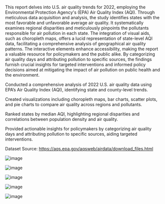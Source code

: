 This report delves into U.S. air quality trends for 2022, employing the Environmental Protection Agency's (EPA) Air Quality Index (AQI). Through meticulous data acquisition and analysis, the study identifies states with the most favorable and unfavorable average air quality. It systematically examines regional disparities and meticulously pinpoints the pollutants responsible for air pollution in each state. The integration of visual aids, such as choropleth maps, offers a lucid representation of state-level AQI data, facilitating a comprehensive analysis of geographical air quality patterns. The interactive elements enhance accessibility, making the report a valuable resource for policymakers and the public alike. By categorizing air quality days and attributing pollution to specific sources, the findings furnish crucial insights for targeted interventions and informed policy decisions aimed at mitigating the impact of air pollution on public health and the environment.

Conducted a comprehensive analysis of 2022 U.S. air quality data using EPA’s Air Quality Index (AQI), identifying state and county-level trends.

Created visualizations including choropleth maps, bar charts, scatter plots, and pie charts to compare air quality across regions and pollutants.

Ranked states by median AQI, highlighting regional disparities and correlations between population density and air quality.

Provided actionable insights for policymakers by categorizing air quality days and attributing pollution to specific sources, aiding targeted interventions.

Dataset Source: https://aqs.epa.gov/aqsweb/airdata/download_files.html

![image](https://github.com/user-attachments/assets/6bba2bbd-9a04-4b60-b11a-208e8f00e800)

![image](https://github.com/user-attachments/assets/fe6f8367-a04f-4227-814b-170623d1aeae)

![image](https://github.com/user-attachments/assets/14e1993d-b398-480c-b4d5-f6f59a1bd966)

![image](https://github.com/user-attachments/assets/75cf289a-72d0-4544-bbdd-a711e9f4ec6b)

![image](https://github.com/user-attachments/assets/4f79694d-ff58-427f-a3e0-fe3ce9df9218)




